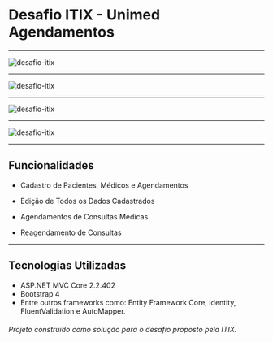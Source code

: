 # Desafio ITIX - Unimed Agendamentos

---

![desafio-itix](https://user-images.githubusercontent.com/37948637/64942671-0ed72c80-d840-11e9-98ba-730aef769896.png)

---

![desafio-itix](https://user-images.githubusercontent.com/37948637/64942670-0e3e9600-d840-11e9-8334-5b371a4c2585.png)

---

![desafio-itix](https://user-images.githubusercontent.com/37948637/64942678-11d21d00-d840-11e9-9ffc-b8571f571d5b.png)

---

![desafio-itix](https://user-images.githubusercontent.com/37948637/64942665-0da5ff80-d840-11e9-8e8e-4e6c1e6d1a76.png)

---


## Funcionalidades 
- Cadastro de Pacientes, Médicos e Agendamentos

- Edição de Todos os Dados Cadastrados

- Agendamentos de Consultas Médicas

- Reagendamento de Consultas

---

## Tecnologias Utilizadas
- ASP.NET MVC Core 2.2.402
- Bootstrap 4
- Entre outros frameworks como: Entity Framework Core, Identity, FluentValidation e AutoMapper.




###### Projeto construido como solução para o desafio proposto pela ITIX.
